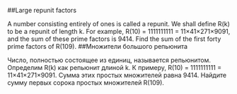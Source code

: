 ##Large repunit factors

A number consisting entirely of ones is called a repunit. We shall define R(k) to be a repunit of length k.
For example, R(10) = 1111111111 = 11×41×271×9091, and the sum of these prime factors is 9414.
Find the sum of the first forty prime factors of R(109).
##Множители большого репьюнита

Число, полностью состоящее из единиц, называется репьюнитом. Определим R(k) как репьюнит длиной k.
К примеру, R(10) = 1111111111 = 11×41×271×9091. Сумма этих простых множителей равна 9414.
Найдите сумму первых сорока простых множителей R(109).
